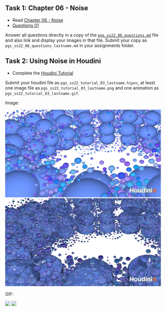## Task 1: Chapter 06 - Noise

* Read [Chapter 06 - Noise](../../02_scripts/pgs_ss22_06_noise_script.md)
* [Questions 01](pgs_ss22_06_questions.md#chapter-06---noise)


Answer all questions directly in a copy of the [`pgs_ss22_06_questions.md`](pgs_ss22_06_questions.md) file and also link and display your images in that file. Submit your copy as `pgs_ss22_06_questions_lastname.md` in your assignments folder.


## Task 2: Using Noise in Houdini 

* Complete the [Houdini Tutorial](pgs_ss22_tutorial_03_noise.md)


Submit your houdini file as `pgs_ss22_tutorial_03_lastname.hipnc`, at least one image file as `pgs_ss22_tutorial_03_lastname.png` and one animation as `pgs_ss22_tutorial_03_lastname.gif`.

Image:

<img src="img/pgs_ss22_tutorial_03_ka_schreiber_lightPorcelain.png" />

<img src="img/pgs_ss22_tutorial_03_ka_schreiber_liquid.png" />

GIF:

<img src="img/pgs_ss22_tutorial_03_ka_schreiber_01.gif" />
<img src="img/pgs_ss22_tutorial_03_ka_schreiber_02.gif" />